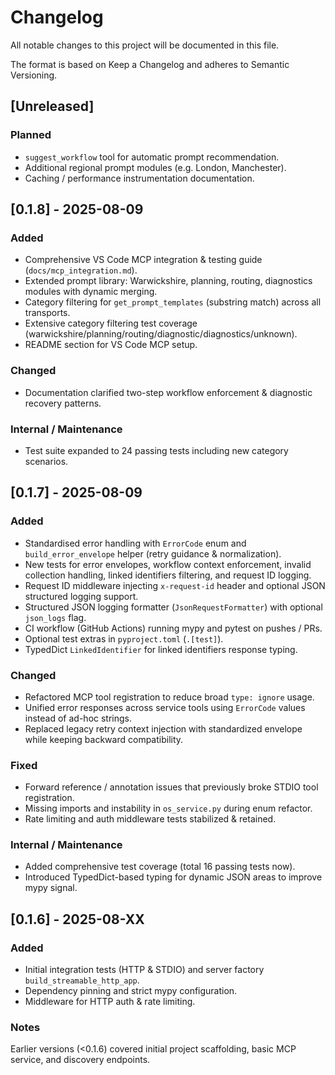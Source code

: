 # Changelog

All notable changes to this project will be documented in this file.

The format is based on Keep a Changelog and adheres to Semantic Versioning.

## [Unreleased]
### Planned
- `suggest_workflow` tool for automatic prompt recommendation.
- Additional regional prompt modules (e.g. London, Manchester).
- Caching / performance instrumentation documentation.

## [0.1.8] - 2025-08-09
### Added
- Comprehensive VS Code MCP integration & testing guide (`docs/mcp_integration.md`).
- Extended prompt library: Warwickshire, planning, routing, diagnostics modules with dynamic merging.
- Category filtering for `get_prompt_templates` (substring match) across all transports.
- Extensive category filtering test coverage (warwickshire/planning/routing/diagnostic/diagnostics/unknown).
- README section for VS Code MCP setup.

### Changed
- Documentation clarified two-step workflow enforcement & diagnostic recovery patterns.

### Internal / Maintenance
- Test suite expanded to 24 passing tests including new category scenarios.

## [0.1.7] - 2025-08-09
### Added
- Standardised error handling with `ErrorCode` enum and `build_error_envelope` helper (retry guidance & normalization).
- New tests for error envelopes, workflow context enforcement, invalid collection handling, linked identifiers filtering, and request ID logging.
- Request ID middleware injecting `x-request-id` header and optional JSON structured logging support.
- Structured JSON logging formatter (`JsonRequestFormatter`) with optional `json_logs` flag.
- CI workflow (GitHub Actions) running mypy and pytest on pushes / PRs.
- Optional test extras in `pyproject.toml` (`.[test]`).
- TypedDict `LinkedIdentifier` for linked identifiers response typing.

### Changed
- Refactored MCP tool registration to reduce broad `type: ignore` usage.
- Unified error responses across service tools using `ErrorCode` values instead of ad-hoc strings.
- Replaced legacy retry context injection with standardized envelope while keeping backward compatibility.

### Fixed
- Forward reference / annotation issues that previously broke STDIO tool registration.
- Missing imports and instability in `os_service.py` during enum refactor.
- Rate limiting and auth middleware tests stabilized & retained.

### Internal / Maintenance
- Added comprehensive test coverage (total 16 passing tests now).
- Introduced TypedDict-based typing for dynamic JSON areas to improve mypy signal.

## [0.1.6] - 2025-08-XX
### Added
- Initial integration tests (HTTP & STDIO) and server factory `build_streamable_http_app`.
- Dependency pinning and strict mypy configuration.
- Middleware for HTTP auth & rate limiting.

### Notes
Earlier versions (<0.1.6) covered initial project scaffolding, basic MCP service, and discovery endpoints.

